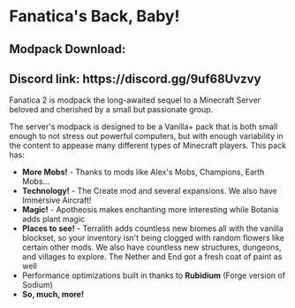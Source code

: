 <h1>Fanatica's Back, Baby!</h1>

<h2>Modpack Download: </h2>
<h2>Discord link: https://discord.gg/9uf68Uvzvy</h2>

<p>Fanatica 2 is modpack the long-awaited sequel to a Minecraft Server beloved and cherished by a small but passionate group.</p>

<p>The server's modpack is designed to be a Vanilla+ pack that is both small enough to not stress out powerful computers, but with enough variability in the content to appease many different types of Minecraft players. This pack has:</p>

* **More Mobs!** - Thanks to mods like Alex's Mobs, Champions, Earth Mobs...
* **Technology!** - The Create mod and several expansions. We also have Immersive Aircraft!
* **Magic!** - Apotheosis makes enchanting more interesting while Botania adds plant magic
* **Places to see!** - Terralith adds countless new biomes all with the vanilla blockset, so your inventory isn't being clogged with random flowers like certain other mods. We also have countless new structures, dungeons, and villages to explore. The Nether and End got a fresh coat of paint as well
* Performance optimizations built in thanks to **Rubidium** (Forge version of Sodium)
* **So, much, more!**
